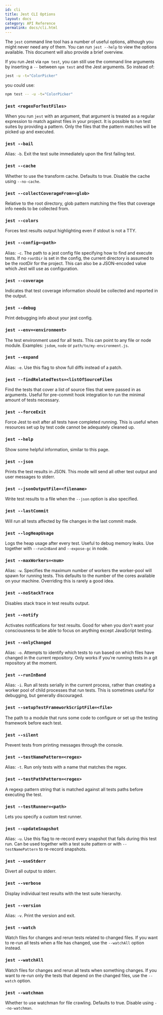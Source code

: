 ```yaml
---
id: cli
title: Jest CLI Options
layout: docs
category: API Reference
permalink: docs/cli.html
---
```


The `jest` command line tool has a number of useful options, although you might never need any of them. You can run `jest --help` to view the options available. This document will also provide a brief overview.

If you run Jest via `npm test`, you can still use the command line arguments by inserting a `--` between `npm test` and the Jest arguments. So instead of:

```bash
jest -u -t="ColorPicker"
```

you could use:

```bash
npm test -- -u -t="ColorPicker"
```

### `jest <regexForTestFiles>`

When you run `jest` with an argument, that argument is treated as a regular expression to match against files in your project. It is possible to run test suites by providing a pattern. Only the files that the pattern matches will be picked up and executed.

### `jest --bail`

Alias: `-b`. Exit the test suite immediately upon the first failing test.

### `jest --cache`

Whether to use the transform cache. Defaults to true. Disable the cache using `--no-cache`.

### `jest --collectCoverageFrom=<glob>`

Relative to the root directory, glob pattern matching the files that coverage info needs to be collected from.

### `jest --colors`

Forces test results output highlighting even if stdout is not a TTY.

### `jest --config=<path>`

Alias: `-c`. The path to a jest config file specifying how to find and execute tests. If no `rootDir` is set in the config, the current directory is assumed to be the rootDir for the project. This can also be a JSON-encoded value which Jest will use as configuration.

### `jest --coverage`

Indicates that test coverage information should be collected and reported in the output.

### `jest --debug`

Print debugging info about your jest config.

### `jest --env=<environment>`

The test environment used for all tests. This can point to any file or node module. Examples: `jsdom`, `node` or `path/to/my-environment.js`.

### `jest --expand`

Alias: `-e`. Use this flag to show full diffs instead of a patch.

### `jest --findRelatedTests=<listOfSourceFiles`

Find the tests that cover a list of source files that were passed in as arguments. Useful for pre-commit hook integration to run the minimal amount of tests necessary.

### `jest --forceExit`

Force Jest to exit after all tests have completed running. This is useful when resources set up by test code cannot be adequately cleaned up.

### `jest --help`

Show some helpful information, similar to this page.

### `jest --json`

Prints the test results in JSON. This mode will send all other test output and user messages to stderr.

### `jest --jsonOutputFile=<filename>`

Write test results to a file when the `--json` option is also specified.

### `jest --lastCommit`

Will run all tests affected by file changes in the last commit made.

### `jest --logHeapUsage`

Logs the heap usage after every test. Useful to debug memory leaks. Use together with `--runInBand` and `--expose-gc` in node.

### `jest --maxWorkers=<num>`

Alias: `-w`. Specifies the maximum number of workers the worker-pool will spawn for running tests. This defaults to the number of the cores available on your machine. Overriding this is rarely a good idea.

### `jest --noStackTrace`

Disables stack trace in test results output.

### `jest --notify`

Activates notifications for test results. Good for when you don't want your consciousness to be able to focus on anything except JavaScript testing.

### `jest --onlyChanged`

Alias: `-o`. Attempts to identify which tests to run based on which files have changed in the current repository. Only works if you're running tests in a git repository at the moment.

### `jest --runInBand`

Alias: `-i`. Run all tests serially in the current process, rather than creating a worker pool of child processes that run tests. This is sometimes useful for debugging, but generally discouraged.

### `jest --setupTestFrameworkScriptFile=<file>`

The path to a module that runs some code to configure or set up the testing framework before each test.

### `jest --silent`

Prevent tests from printing messages through the console.

### `jest --testNamePattern=<regex>`

Alias: `-t`. Run only tests with a name that matches the regex.

### `jest --testPathPattern=<regex>`

A regexp pattern string that is matched against all tests paths before executing the test.

### `jest --testRunner=<path>`

Lets you specify a custom test runner.

### `jest --updateSnapshot`

Alias: `-u`. Use this flag to re-record every snapshot that fails during this test run. Can be used together with a test suite pattern or with `--testNamePattern` to re-record snapshots.

### `jest --useStderr`

Divert all output to stderr.

### `jest --verbose`

Display individual test results with the test suite hierarchy.

### `jest --version`

Alias: `-v`. Print the version and exit.

### `jest --watch`

Watch files for changes and rerun tests related to changed files. If you want to re-run all tests when a file has changed, use the `--watchAll` option instead.

### `jest --watchAll`

Watch files for changes and rerun all tests when something changes. If you want to re-run only the tests that depend on the changed files, use the `--watch` option.

### `jest --watchman`

Whether to use watchman for file crawling. Defaults to true. Disable using `--no-watchman`.
